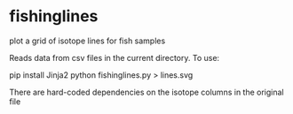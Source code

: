 # fishinglines
plot a grid of isotope lines for fish samples

Reads data from csv files in the current directory.
To use:

pip install Jinja2
python fishinglines.py > lines.svg

There are hard-coded dependencies on the isotope columns in the original file
